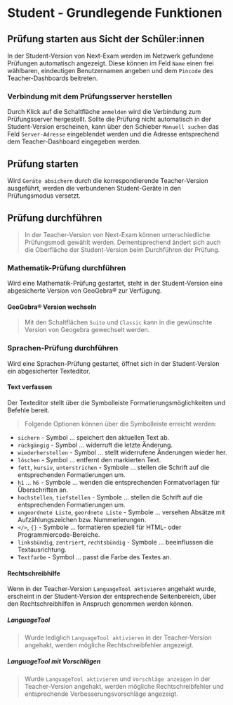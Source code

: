 # Student - Grundlegende Funktionen

## Prüfung starten aus Sicht der Schüler:innen
In der Student-Version von Next-Exam werden im Netzwerk gefundene Prüfungen automatisch angezeigt. Diese können im Feld `Name` einen frei wählbaren, eindeutigen Benutzernamen angeben und dem `Pincode` des Teacher-Dashboards beitreten.


### Verbindung mit dem Prüfungsserver herstellen
Durch Klick auf die Schaltfläche `anmelden` wird die Verbindung zum Prüfungsserver hergestellt.
Sollte die Prüfung nicht automatisch in der Student-Version erscheinen, kann über den Schieber `Manuell suchen` das Feld `Server-Adresse` eingeblendet werden und die Adresse entsprechend dem Teacher-Dashboard eingegeben werden.

## Prüfung starten
Wird `Geräte absichern` durch die korrespondierende Teacher-Version ausgeführt, werden die verbundenen Student-Geräte in den Prüfungsmodus versetzt.

## Prüfung durchführen
> In der Teacher-Version von Next-Exam können unterschiedliche Prüfungsmodi gewählt werden. Dementsprechend ändert sich auch die Oberfläche der Student-Version beim Durchführen der Prüfung.

### Mathematik-Prüfung durchführen
Wird eine Mathematik-Prüfung gestartet, steht in der Student-Version eine abgesicherte Version von GeoGebra® zur Verfügung.


#### GeoGebra® Version wechseln
> Mit den Schaltflächen `Suite` und `Classic` kann in die gewünschte Version von Geogebra gewechselt werden.

### Sprachen-Prüfung durchführen
Wird eine Sprachen-Prüfung gestartet, öffnet sich in der Student-Version ein abgesicherter Texteditor.


#### Text verfassen
Der Texteditor stellt über die Symbolleiste Formatierungsmöglichkeiten und Befehle bereit.


> Folgende Optionen können über die Symbolleiste erreicht werden:

- `sichern` - Symbol ... speichert den aktuellen Text ab.
- `rückgängig` - Symbol ... widerruft die letzte Änderung.
- `wiederherstellen` - Symbol ... stellt widerrufene Änderungen wieder her.
- `löschen` - Symbol ... entfernt den markierten Text.
- `fett`, `kursiv`, `unterstrichen` - Symbole ... stellen die Schrift auf die entsprechenden Formatierungen um.
- `h1` ... `h6` - Symbole ... wenden die entsprechenden Formatvorlagen für Überschriften an.
- `hochstellen`, `tiefstellen` - Symbole ... stellen die Schrift auf die entsprechenden Formatierungen um.
- `ungeordnete Liste`, `geordnete Liste` - Symbole ... versehen Absätze mit Aufzählungszeichen bzw. Nummerierungen.
- `</>`, `{}` - Symbole ... formatieren speziell für HTML- oder Programmiercode-Bereiche.
- `linksbündig`, `zentriert`, `rechtsbündig` - Symbole ... beeinflussen die Textausrichtung.
- `Textfarbe` - Symbol ... passt die Farbe des Textes an.

#### Rechtschreibhilfe
Wenn in der Teacher-Version `LanguageTool aktivieren` angehakt wurde, erscheint in der Student-Version der entsprechende Seitenbereich, über den Rechtschreibhilfen in Anspruch genommen werden können.

##### LanguageTool
> Wurde lediglich `LanguageTool aktivieren` in der Teacher-Version angehakt, werden mögliche Rechtschreibfehler angezeigt.


##### LanguageTool mit Vorschlägen
> Wurde `LanguageTool aktivieren` und `Vorschläge anzeigen` in der Teacher-Version angehakt, werden mögliche Rechtschreibfehler und entsprechende Verbesserungsvorschläge angezeigt.
